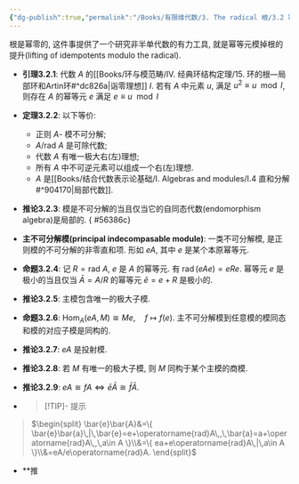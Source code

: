 ```yaml
---
{"dg-publish":true,"permalink":"/Books/有限维代数/3. The radical 根/3.2 幂等元的提升, 主模/","dgPassFrontmatter":true,"created":"2024-08-07T10:08:00.071+08:00","updated":"2024-08-23T22:10:45.070+08:00"}
---
```


根是幂零的, 这件事提供了一个研究非半单代数的有力工具, 就是幂等元模掉根的提升(lifting of idempotents modulo the radical).

+ **引理3.2.1**: 代数 $A$ 的[[Books/环与模范畴/Ⅳ. 经典环结构定理/15. 环的根—局部环和Artin环#^dc826a\|诣零理想]] $I$. 若有 $A$ 中元素 $u$, 满足 $u^2\equiv u\mod{I}$, 则存在 $A$ 的幂等元 $e$ 满足 $e\equiv u\mod{I}$

+ **定理3.2.2**: 以下等价:
	+ 正则 $A$- 模不可分解;
	+ $A/\mathrm{rad\ }A$ 是可除代数;
	+ 代数 $A$ 有唯一极大右(左)理想;
	+ 所有 $A$ 中不可逆元素可以组成一个右(左)理想.
	+ $A$ 是[[Books/结合代数表示论基础/Ⅰ. Algebras and modules/Ⅰ.4 直和分解#^904170\|局部代数]].

+ **推论3.2.3**: 模是不可分解的当且仅当它的自同态代数(endomorphism algebra)是局部的.
{ #56386c}


+ **主不可分解模(principal indecompasable module)**: 一类不可分解模, 是正则模的不可分解的非零直和项. 形如 $eA$, 其中 $e$ 是某个本原幂等元.

+ **命题3.2.4**: 记 $R=\mathrm{rad\ }A$, $e$ 是 $A$ 的幂等元. 有 $\operatorname{rad}(eAe)=eRe$. 幂等元 $e$ 是极小的当且仅当 $\bar{A}=A/R$ 的幂等元 $\bar{e}=e+R$ 是极小的.

+ **推论3.2.5**: 主模包含唯一的极大子模.

+ **命题3.2.6**: $\operatorname{Hom}_A(eA,M)\cong Me,\quad f\mapsto f(e)$. 主不可分解模到任意模的模同态和模的对应子模是同构的.

+ **推论3.2.7**: $eA$ 是投射模.

+ **推论3.2.8**: 若 $M$ 有唯一的极大子模, 则 $M$ 同构于某个主模的商模.

+ **推论3.2.9**:  $eA\cong fA \iff \bar{e}\bar{A}\cong \bar{f}\bar{A}$.
+ > [!TIP]- 提示
>  $\begin{split}
\bar{e}\bar{A}&=\{ \bar{e}\bar{a}\,|\,\bar{e}=e+\operatorname{rad}A\,,\,\bar{a}=a+\operatorname{rad}A\,,\,a\in A \}\\&=\{ ea+e\operatorname{rad}A\,|\,a\in A \}\\&=eA/e\operatorname{rad}A.
\end{split}$

+ **推